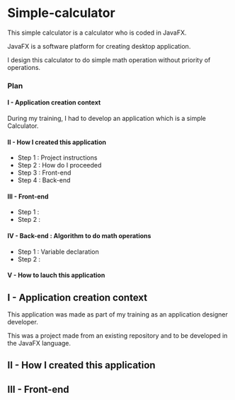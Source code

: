 # Simple-calculator

This simple calculator is a calculator who is coded in JavaFX.

JavaFX is a software platform for creating desktop application.

I design this calculator to do simple math operation without priority of operations.


### Plan

#### I - Application creation context

During my training, I had to develop an application which is a simple Calculator.

#### II - How I created this application

 - Step 1 : Project instructions
 - Step 2 : How do I proceeded
 - Step 3 : Front-end
 - Step 4 : Back-end


#### III - Front-end

 - Step 1 : 
 - Step 2 : 



#### IV - Back-end : Algorithm to do math operations

 - Step 1 : Variable declaration
 - Step 2 : 


#### V - How to lauch this application




## I - Application creation context

This application was made as part of my training as an application designer developer.

This was a project made from an existing repository and to be developed in the JavaFX language.


## II - How I created this application


##  III - Front-end